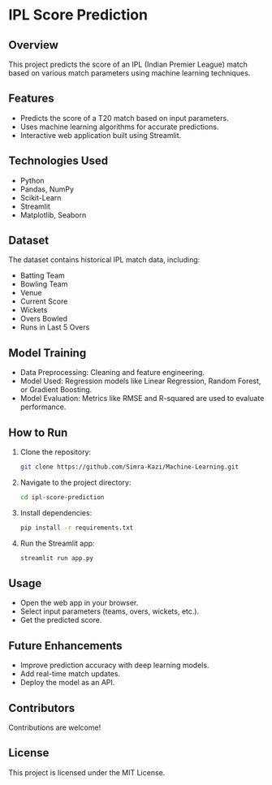 # IPL Score Prediction

## Overview
This project predicts the score of an IPL (Indian Premier League) match based on various match parameters using machine learning techniques.

## Features
- Predicts the score of a T20 match based on input parameters.
- Uses machine learning algorithms for accurate predictions.
- Interactive web application built using Streamlit.

## Technologies Used
- Python
- Pandas, NumPy
- Scikit-Learn
- Streamlit
- Matplotlib, Seaborn

## Dataset
The dataset contains historical IPL match data, including:
- Batting Team
- Bowling Team
- Venue
- Current Score
- Wickets
- Overs Bowled
- Runs in Last 5 Overs

## Model Training
- Data Preprocessing: Cleaning and feature engineering.
- Model Used: Regression models like Linear Regression, Random Forest, or Gradient Boosting.
- Model Evaluation: Metrics like RMSE and R-squared are used to evaluate performance.

## How to Run
1. Clone the repository:
   ```bash
   git clone https://github.com/Simra-Kazi/Machine-Learning.git
   ```
2. Navigate to the project directory:
   ```bash
   cd ipl-score-prediction
   ```
3. Install dependencies:
   ```bash
   pip install -r requirements.txt
   ```
4. Run the Streamlit app:
   ```bash
   streamlit run app.py
   ```

## Usage
- Open the web app in your browser.
- Select input parameters (teams, overs, wickets, etc.).
- Get the predicted score.

## Future Enhancements
- Improve prediction accuracy with deep learning models.
- Add real-time match updates.
- Deploy the model as an API.

## Contributors
Contributions are welcome! 

## License
This project is licensed under the MIT License.

